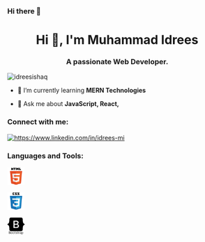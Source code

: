 ### Hi there 👋
<h1 align="center">Hi 👋, I'm Muhammad Idrees</h1>
<h3 align="center">A passionate Web Developer.</h3>

<p align="left"> <img src="https://komarev.com/ghpvc/?username=idreesishaq&label=Profile%20views&color=0e75b6&style=flat" alt="idreesishaq" /> </p>

- 🌱 I’m currently learning **MERN Technologies**

- 💬 Ask me about **JavaScript, React,**

<h3 align="left">Connect with me:</h3>
<p align="left">
<a href="https://linkedin.com/in/idrees-mi" target="blank"><img align="center" src="https://raw.githubusercontent.com/rahuldkjain/github-profile-readme-generator/master/src/images/icons/Social/linked-in-alt.svg" alt="https://www.linkedin.com/in/idrees-mi" height="30" width="40" /></a>
</p>

<h3 align="left">Languages and Tools:</h3>
<p align="left">

<!-- HTML -->
<a href="https://www.w3.org/html/" target="_blank" rel="noreferrer"> <img src="https://raw.githubusercontent.com/devicons/devicon/master/icons/html5/html5-original-wordmark.svg" alt="html5" width="40" height="40"/> </a>

<!-- CSS -->
<a href="https://www.w3schools.com/css/" target="_blank" rel="noreferrer"> <img src="https://raw.githubusercontent.com/devicons/devicon/master/icons/css3/css3-original-wordmark.svg" alt="css3" width="40" height="40"/> </a> 

<!-- Bootstrap -->
<a href="https://getbootstrap.com" target="_blank" rel="noreferrer"> <img src="https://raw.githubusercontent.com/devicons/devicon/master/icons/bootstrap/bootstrap-plain-wordmark.svg" alt="bootstrap" width="40" height="40"/> </a>
</p>


<!--
**idreesishaq/idreesishaq** is a ✨ _special_ ✨ repository because its `README.md` (this file) appears on your GitHub profile.

Here 

- 🔭 I’m currently working on ...
- 🌱 I’m currently learning ...
- 👯 I’m looking to collaborate on ...
- 🤔 I’m looking for help with ...
- 💬 Ask me about ...
- 📫 How to reach me: ...
- 😄 Pronouns: ...
- ⚡ Fun fact: ...
-->
